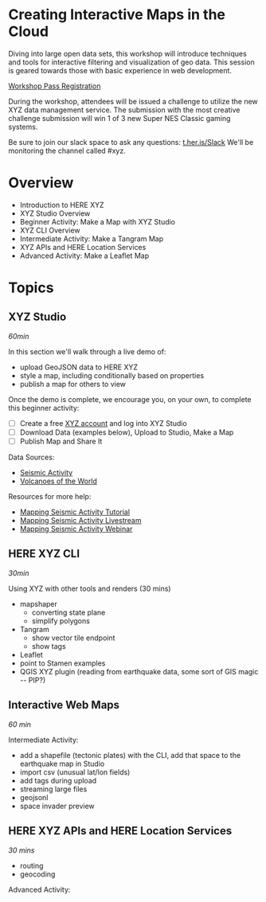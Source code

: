 
# Creating Interactive Maps in the Cloud

Diving into large open data sets, this workshop will introduce techniques and
tools for interactive filtering and visualization of geo data. This session is
geared towards those with basic experience in web development.

[Workshop Pass Registration](https://ti.to/foss4g-na-2019/foss4g-na-2019-san-diego/with/fawgwk87gpu)

During the workshop, attendees will be issued a challenge to utilize the new
XYZ data management service. The submission with the most creative challenge
submission will win 1 of 3 new Super NES Classic gaming systems.

Be sure to join our slack space to ask any questions: [t.her.is/Slack](t.her.is/Slack)
We'll be monitoring the channel called #xyz.

# Overview

- Introduction to HERE XYZ
- XYZ Studio Overview
- Beginner Activity: Make a Map with XYZ Studio
- XYZ CLI Overview
- Intermediate Activity: Make a Tangram Map
- XYZ APIs and HERE Location Services
- Advanced Activity: Make a Leaflet Map

# Topics

## XYZ Studio

*60min*

In this section we'll walk through a live demo of:

- upload GeoJSON data to HERE XYZ
- style a map, including conditionally based on properties
- publish a map for others to view

Once the demo is complete, we encourage you, on your own, to complete this beginner activity:

- [ ] Create a free [XYZ account](https://xyz.here.com) and log into XYZ Studio
- [ ] Download Data (examples below), Upload to Studio, Make a Map
- [ ] Publish Map and Share It

Data Sources:

- [Seismic Activity](https://earthquake.usgs.gov/earthquakes/feed/v1.0/geojson.php)
- [Volcanoes of the World](https://earthworks.stanford.edu/catalog/harvard-glb-volc)

Resources for more help:

- [Mapping Seismic Activity Tutorial](https://codelabs.here.xyz/tutorial/05-Mapping-Seismic-Activity#0)
- [Mapping Seismic Activity Livestream](https://www.twitch.tv/videos/408122281)
- [Mapping Seismic Activity Webinar](https://youtu.be/KUwLu1Wnlis)

## HERE XYZ CLI

*30min*

Using XYZ with other tools and renders (30 mins)

- mapshaper
  - converting state plane
  - simplify polygons
- Tangram
  - show vector tile endpoint
  - show tags
- Leaflet
- point to Stamen examples
- QGIS XYZ plugin (reading from earthquake data, some sort of GIS magic -- PIP?)

## Interactive Web Maps

*60 min*

Intermediate Activity:
- add a shapefile (tectonic plates) with the CLI, add that space to the earthquake map in Studio
- import csv (unusual lat/lon fields)
- add tags during upload
- streaming large files
- geojsonl
- space invader preview

## HERE XYZ APIs and HERE Location Services

*30 mins*

- routing
- geocoding

Advanced Activity:
